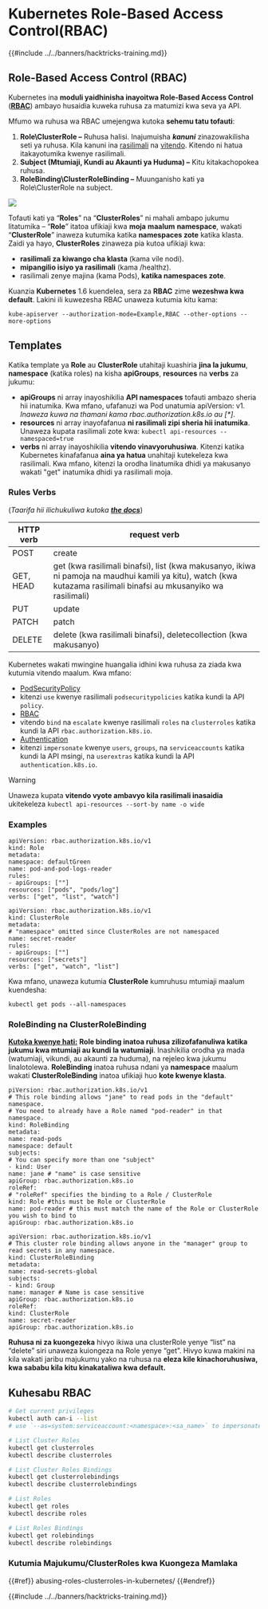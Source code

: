 # Kubernetes Role-Based Access Control(RBAC)

{{#include ../../banners/hacktricks-training.md}}

## Role-Based Access Control (RBAC)

Kubernetes ina **moduli yaidhinisha inayoitwa Role-Based Access Control** ([**RBAC**](https://kubernetes.io/docs/reference/access-authn-authz/rbac/)) ambayo husaidia kuweka ruhusa za matumizi kwa seva ya API.

Mfumo wa ruhusa wa RBAC umejengwa kutoka **sehemu tatu tofauti**:

1. **Role\ClusterRole ­–** Ruhusa halisi. Inajumuisha _**kanuni**_ zinazowakilisha seti ya ruhusa. Kila kanuni ina [rasilimali](https://kubernetes.io/docs/reference/kubectl/overview/#resource-types) na [vitendo](https://kubernetes.io/docs/reference/access-authn-authz/authorization/#determine-the-request-verb). Kitendo ni hatua itakayotumika kwenye rasilimali.
2. **Subject (Mtumiaji, Kundi au Akaunti ya Huduma) –** Kitu kitakachopokea ruhusa.
3. **RoleBinding\ClusterRoleBinding –** Muunganisho kati ya Role\ClusterRole na subject.

![](https://www.cyberark.com/wp-content/uploads/2018/12/rolebiding_serviceaccount_and_role-1024x551.png)

Tofauti kati ya “**Roles**” na “**ClusterRoles**” ni mahali ambapo jukumu litatumika – “**Role**” itatoa ufikiaji kwa **moja** **maalum** **namespace**, wakati “**ClusterRole**” inaweza kutumika katika **namespaces zote** katika klasta. Zaidi ya hayo, **ClusterRoles** zinaweza pia kutoa ufikiaji kwa:

- **rasilimali za kiwango cha klasta** (kama vile nodi).
- **mipangilio isiyo ya rasilimali** (kama /healthz).
- rasilimali zenye majina (kama Pods), **katika namespaces zote**.

Kuanzia **Kubernetes** 1.6 kuendelea, sera za **RBAC** zime **wezeshwa kwa default**. Lakini ili kuwezesha RBAC unaweza kutumia kitu kama:
```
kube-apiserver --authorization-mode=Example,RBAC --other-options --more-options
```
## Templates

Katika template ya **Role** au **ClusterRole** utahitaji kuashiria **jina la jukumu**, **namespace** (katika roles) na kisha **apiGroups**, **resources** na **verbs** za jukumu:

- **apiGroups** ni array inayoshikilia **API namespaces** tofauti ambazo sheria hii inatumika. Kwa mfano, ufafanuzi wa Pod unatumia apiVersion: v1. _Inaweza kuwa na thamani kama rbac.authorization.k8s.io au \[\*]_.
- **resources** ni array inayofafanua **ni rasilimali zipi sheria hii inatumika**. Unaweza kupata rasilimali zote kwa: `kubectl api-resources --namespaced=true`
- **verbs** ni array inayoshikilia **vitendo vinavyoruhusiwa**. Kitenzi katika Kubernetes kinafafanua **aina ya hatua** unahitaji kutekeleza kwa rasilimali. Kwa mfano, kitenzi la orodha linatumika dhidi ya makusanyo wakati "get" inatumika dhidi ya rasilimali moja.

### Rules Verbs

(_Taarifa hii ilichukuliwa kutoka_ [_**the docs**_](https://kubernetes.io/docs/reference/access-authn-authz/authorization/#determine-the-request-verb))

| HTTP verb | request verb                                                                                                                                                  |
| --------- | ------------------------------------------------------------------------------------------------------------------------------------------------------------- |
| POST      | create                                                                                                                                                        |
| GET, HEAD | get (kwa rasilimali binafsi), list (kwa makusanyo, ikiwa ni pamoja na maudhui kamili ya kitu), watch (kwa kutazama rasilimali binafsi au mkusanyiko wa rasilimali) |
| PUT       | update                                                                                                                                                        |
| PATCH     | patch                                                                                                                                                         |
| DELETE    | delete (kwa rasilimali binafsi), deletecollection (kwa makusanyo)                                                                                         |

Kubernetes wakati mwingine huangalia idhini kwa ruhusa za ziada kwa kutumia vitendo maalum. Kwa mfano:

- [PodSecurityPolicy](https://kubernetes.io/docs/concepts/policy/pod-security-policy/)
- kitenzi `use` kwenye rasilimali `podsecuritypolicies` katika kundi la API `policy`.
- [RBAC](https://kubernetes.io/docs/reference/access-authn-authz/rbac/#privilege-escalation-prevention-and-bootstrapping)
- vitendo `bind` na `escalate` kwenye rasilimali `roles` na `clusterroles` katika kundi la API `rbac.authorization.k8s.io`.
- [Authentication](https://kubernetes.io/docs/reference/access-authn-authz/authentication/)
- kitenzi `impersonate` kwenye `users`, `groups`, na `serviceaccounts` katika kundi la API msingi, na `userextras` katika kundi la API `authentication.k8s.io`.

> [!WARNING]
> Unaweza kupata **vitendo vyote ambavyo kila rasilimali inasaidia** ukitekeleza `kubectl api-resources --sort-by name -o wide`

### Examples
```yaml:Role
apiVersion: rbac.authorization.k8s.io/v1
kind: Role
metadata:
namespace: defaultGreen
name: pod-and-pod-logs-reader
rules:
- apiGroups: [""]
resources: ["pods", "pods/log"]
verbs: ["get", "list", "watch"]
```

```yaml:ClusterRole
apiVersion: rbac.authorization.k8s.io/v1
kind: ClusterRole
metadata:
# "namespace" omitted since ClusterRoles are not namespaced
name: secret-reader
rules:
- apiGroups: [""]
resources: ["secrets"]
verbs: ["get", "watch", "list"]
```
Kwa mfano, unaweza kutumia **ClusterRole** kumruhusu mtumiaji maalum kuendesha:
```
kubectl get pods --all-namespaces
```
### **RoleBinding na ClusterRoleBinding**

[**Kutoka kwenye hati:**](https://kubernetes.io/docs/reference/access-authn-authz/rbac/#rolebinding-and-clusterrolebinding) **Role binding inatoa ruhusa zilizofafanuliwa katika jukumu kwa mtumiaji au kundi la watumiaji**. Inashikilia orodha ya mada (watumiaji, vikundi, au akaunti za huduma), na rejeleo kwa jukumu linalotolewa. **RoleBinding** inatoa ruhusa ndani ya **namespace** maalum wakati **ClusterRoleBinding** inatoa ufikiaji huo **kote kwenye klasta**.
```yaml:RoleBinding
piVersion: rbac.authorization.k8s.io/v1
# This role binding allows "jane" to read pods in the "default" namespace.
# You need to already have a Role named "pod-reader" in that namespace.
kind: RoleBinding
metadata:
name: read-pods
namespace: default
subjects:
# You can specify more than one "subject"
- kind: User
name: jane # "name" is case sensitive
apiGroup: rbac.authorization.k8s.io
roleRef:
# "roleRef" specifies the binding to a Role / ClusterRole
kind: Role #this must be Role or ClusterRole
name: pod-reader # this must match the name of the Role or ClusterRole you wish to bind to
apiGroup: rbac.authorization.k8s.io
```

```yaml:ClusterRoleBinding
apiVersion: rbac.authorization.k8s.io/v1
# This cluster role binding allows anyone in the "manager" group to read secrets in any namespace.
kind: ClusterRoleBinding
metadata:
name: read-secrets-global
subjects:
- kind: Group
name: manager # Name is case sensitive
apiGroup: rbac.authorization.k8s.io
roleRef:
kind: ClusterRole
name: secret-reader
apiGroup: rbac.authorization.k8s.io
```
**Ruhusa ni za kuongezeka** hivyo ikiwa una clusterRole yenye “list” na “delete” siri unaweza kuiongeza na Role yenye “get”. Hivyo kuwa makini na kila wakati jaribu majukumu yako na ruhusa na **eleza kile kinachoruhusiwa, kwa sababu kila kitu kinakataliwa kwa default.**

## **Kuhesabu RBAC**
```bash
# Get current privileges
kubectl auth can-i --list
# use `--as=system:serviceaccount:<namespace>:<sa_name>` to impersonate a service account

# List Cluster Roles
kubectl get clusterroles
kubectl describe clusterroles

# List Cluster Roles Bindings
kubectl get clusterrolebindings
kubectl describe clusterrolebindings

# List Roles
kubectl get roles
kubectl describe roles

# List Roles Bindings
kubectl get rolebindings
kubectl describe rolebindings
```
### Kutumia Majukumu/ClusterRoles kwa Kuongeza Mamlaka

{{#ref}}
abusing-roles-clusterroles-in-kubernetes/
{{#endref}}

{{#include ../../banners/hacktricks-training.md}}
